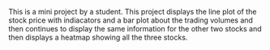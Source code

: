 This is a mini project by a student.
This project displays the line plot of the stock price with indiacators and a bar plot about the trading volumes 
and then continues to display the same information for the other two stocks and then displays a heatmap showing all the 
three stocks.

